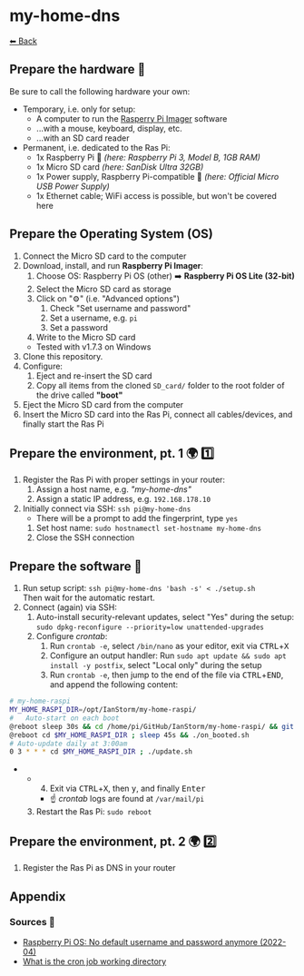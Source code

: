 # my-home-dns

[⬅ Back](../README.md)


## Prepare the hardware 🧰

Be sure to call the following hardware your own:

* Temporary, i.e. only for setup:
	* A computer to run the [Rasperry Pi Imager](https://www.raspberrypi.org/downloads/) software
	* ...with a mouse, keyboard, display, etc.
	* ...with an SD card reader
* Permanent, i.e. dedicated to the Ras Pi:
	* 1x Raspberry Pi 🥧 *(here: Raspberry Pi 3, Model B, 1GB RAM)*
	* 1x Micro SD card *(here: SanDisk Ultra 32GB)*
	* 1x Power supply, Raspberry Pi-compatible 🔌 *(here: Official Micro USB Power Supply)*
	* 1x Ethernet cable; WiFi access is possible, but won't be covered here


## Prepare the Operating System (OS)

1. Connect the Micro SD card to the computer
2. Download, install, and run **Raspberry Pi Imager**:
	1. Choose OS: Raspberry Pi OS (other) ➡️ **Raspberry Pi OS Lite (32-bit)**
	2. Select the Micro SD card as storage
	2. Click on "⚙️" (i.e. "Advanced options")
		1. Check "Set username and password"
		2. Set a username, e.g. `pi`
		2. Set a password
	2. Write to the Micro SD card
	* Tested with v1.7.3 on Windows
2. Clone this repository.
2. Configure:
	1. Eject and re-insert the SD card
	2. Copy all items from the cloned `SD_card/` folder to the root folder of the drive called **"boot"**
2. Eject the Micro SD card from the computer
2. Insert the Micro SD card into the Ras Pi, connect all cables/devices, and finally start the Ras Pi


## Prepare the environment, pt. 1 🌍 1️⃣

1. Register the Ras Pi with proper settings in your router:
	1. Assign a host name, e.g. *"my-home-dns"*
	2. Assign a static IP address, e.g. `192.168.178.10`
2. Initially connect via SSH: `ssh pi@my-home-dns`
	* There will be a prompt to add the fingerprint, type `yes`
	1. Set host name: `sudo hostnamectl set-hostname my-home-dns`
	2. Close the SSH connection


## Prepare the software 🦙

1. Run setup script: `ssh pi@my-home-dns 'bash -s' < ./setup.sh`<br>
	Then wait for the automatic restart.
2. Connect (again) via SSH:
	1. Auto-install security-relevant updates, select "Yes" during the setup: `sudo dpkg-reconfigure --priority=low unattended-upgrades`
	2. Configure _crontab_:
		1. Run `crontab -e`, select `/bin/nano` as your editor, exit via <kbd>CTRL</kbd>+<kbd>X</kbd>
		2. Configure an output handler: Run `sudo apt update && sudo apt install -y postfix`, select "Local only" during the setup
		2. Run `crontab -e`, then jump to the end of the file via <kbd>CTRL</kbd>+<kbd>END</kbd>, and append the following content:
```sh
# my-home-raspi
MY_HOME_RASPI_DIR=/opt/IanStorm/my-home-raspi/
# 	Auto-start on each boot
@reboot sleep 30s && cd /home/pi/GitHub/IanStorm/my-home-raspi/ && git reset --hard && git pull
@reboot cd $MY_HOME_RASPI_DIR ; sleep 45s && ./on_booted.sh
# Auto-update daily at 3:00am
0 3 * * * cd $MY_HOME_RASPI_DIR ; ./update.sh
```
*
	*
		4. Exit via <kbd>CTRL</kbd>+<kbd>X</kbd>, then <kbd>y</kbd>, and finally <kbd>Enter</kbd>
		* ☝ _crontab_ logs are found at `/var/mail/pi`
	3. Restart the Ras Pi: `sudo reboot`


## Prepare the environment, pt. 2 🌍 2️⃣

1. Register the Ras Pi as DNS in your router


## Appendix


### Sources 📙

* [Raspberry Pi OS: No default username and password anymore (2022-04)](https://www.raspberrypi.com/news/raspberry-pi-bullseye-update-april-2022/)
* [What is the cron job working directory](https://cronitor.io/cron-reference/cron-job-working-directory)
